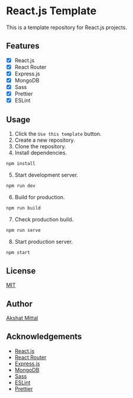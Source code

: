 # React.js Template

This is a template repository for React.js projects.

## Features

-   [x] React.js
-   [x] React Router
-   [x] Express.js
-   [x] MongoDB
-   [x] Sass
-   [x] Prettier
-   [x] ESLint

## Usage

1.  Click the `Use this template` button.
2.  Create a new repository.
3.  Clone the repository.
4.  Install dependencies.

```sh
npm install
```

5.  Start development server.

```sh
npm run dev
```

6.  Build for production.

```sh
npm run build
```

7. Check production build.

```sh
npm run serve
```

8.  Start production server.

```sh
npm start
```
## License

[MIT](LICENSE)

## Author

[Akshat Mittal](https://akshatmittal61.vercel.app)

## Acknowledgements

-   [React.js](https://reactjs.org/)
-   [React Router](https://reactrouter.com/)
-   [Express.js](https://expressjs.com/)
-   [MongoDB](https://www.mongodb.com/)
-   [Sass](https://sass-lang.com/)
-   [ESLint](https://eslint.org/)
-   [Prettier](https://prettier.io/)
